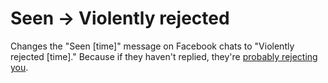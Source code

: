 # Seen -> Violently rejected

Changes the "Seen [time]" message on Facebook chats to "Violently rejected
[time]." Because if they haven't replied, they're 
[probably rejecting you](http://www.dailycal.org/2014/02/07/breeding-tech-elite/).
